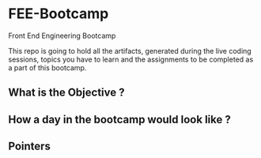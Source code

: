 # FEE-Bootcamp
Front End Engineering Bootcamp

This repo is going to hold all the artifacts,  generated during the live coding sessions, topics you have to learn and the assignments to be completed as a part of this bootcamp.

## What is the Objective ?


## How a day in the bootcamp would look like ?


## Pointers



